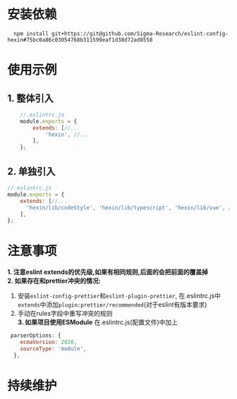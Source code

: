 # 安装依赖
```shell
  npm install git+https://git@github.com/Sigma-Research/eslint-config-hexin#75bc0a86c03054768b311599eaf1d38d72ad8558
```

# 使用示例
## 1. 整体引入
```js
    //.eslintrc.js
    module.exports = {
        extends: [//...
            'hexin', //...
        ],
    };
```
## 2. 单独引入
```js
//.eslintrc.js
module.exports = {
    extends: [//...
      'hexin/lib/codeStyle', 'hexin/lib/typescript', 'hexin/lib/vue', //...
    ],
};
```

# 注意事项
**1. 注意eslint extends的优先级,如果有相同规则,后面的会把前面的覆盖掉**<br>
**2. 如果存在和prettier冲突的情况:**
1. 安装```eslint-config-prettier```和```eslint-plugin-prettier```, 在.eslintrc.js中```extends```中添加```plugin:prettier/recommended```(对于eslint有版本要求)<br>
2. 手动在rules字段中重写冲突的规则<br>
**3. 如果项目使用ESModule**
在.eslintrc.js(配置文件)中加上
```js
 parserOptions: {
    ecmaVersion: 2020,
    sourceType: 'module',
  },
```

# 持续维护




